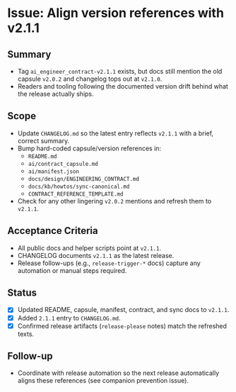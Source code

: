 # Issue: Align version references with v2.1.1

## Summary

- Tag `ai_engineer_contract-v2.1.1` exists, but docs still mention the old capsule `v2.0.2` and changelog tops out at `v2.1.0`.
- Readers and tooling following the documented version drift behind what the release actually ships.

## Scope

- Update `CHANGELOG.md` so the latest entry reflects `v2.1.1` with a brief, correct summary.
- Bump hard-coded capsule/version references in:
  - `README.md`
  - `ai/contract_capsule.md`
  - `ai/manifest.json`
  - `docs/design/ENGINEERING_CONTRACT.md`
  - `docs/kb/howtos/sync-canonical.md`
  - `CONTRACT_REFERENCE_TEMPLATE.md`
- Check for any other lingering `v2.0.2` mentions and refresh them to `v2.1.1`.

## Acceptance Criteria

- All public docs and helper scripts point at `v2.1.1`.
- CHANGELOG documents `v2.1.1` as the latest release.
- Release follow-ups (e.g., `release-trigger-*` docs) capture any automation or manual steps required.

## Status

- [x] Updated README, capsule, manifest, contract, and sync docs to `v2.1.1`.
- [x] Added `2.1.1` entry to `CHANGELOG.md`.
- [x] Confirmed release artifacts (`release-please` notes) match the refreshed texts.

## Follow-up

- Coordinate with release automation so the next release automatically aligns these references (see companion prevention issue).
